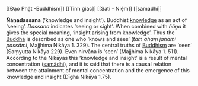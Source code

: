 [[Đạo Phật -Buddhism]]
[[Tỉnh giác]]
[[Sati - Niệm]]
[[samadhi]]

**Ñāṇadassana** (‘knowledge and insight’). Buddhist [knowledge](https://www.encyclopedia.com/science-and-technology/computers-and-electrical-engineering/computers-and-computing/knowledge#1O101Knowledge) as an act of ‘seeing’. _Dassana_ indicates ‘seeing or sight’. When combined with _ñāṇa_ it gives the special meaning, ‘insight arising from knowledge’. Thus the [Buddha](https://www.encyclopedia.com/philosophy-and-religion/eastern-religions/buddhism/buddha#1O101Buddha) is described as one who ‘knows and sees’ (_tam ahaṃ jānāmi passāmi_, Majjhima Nikāya 1. 329). The central truths of [Buddhism](https://www.encyclopedia.com/philosophy-and-religion/eastern-religions/buddhism/buddhism) are ‘seen’ (Saṃyutta Nikāya 229). Even nirvāna is ‘seen’ (Majjhima Nikāya 1. 511). According to the Nikāyas this ‘knowledge and insight’ is a result of mental concentration ([samādhi](https://www.encyclopedia.com/philosophy-and-religion/eastern-religions/hinduism/samadhi#1O101Samdhi)), and it is said that there is a causal relation between the attainment of mental concentration and the emergence of this knowledge and insight (Dīgha Nikāya 1.75).